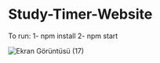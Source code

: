 # Study-Timer-Website
To run:
1- npm install
2- npm start

![Ekran Görüntüsü (17)](https://user-images.githubusercontent.com/75330549/152043347-6358f163-6287-446c-9d89-a96b82d2c194.png)
